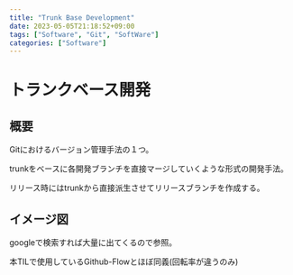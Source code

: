 ```yaml
---
title: "Trunk Base Development"
date: 2023-05-05T21:18:52+09:00
tags: ["Software", "Git", "SoftWare"]
categories: ["Software"]
---
```

# トランクベース開発

## 概要

Gitにおけるバージョン管理手法の１つ。

trunkをベースに各開発ブランチを直接マージしていくような形式の開発手法。

リリース時にはtrunkから直接派生させてリリースブランチを作成する。

## イメージ図

googleで検索すれば大量に出てくるので参照。

本TILで使用しているGithub-Flowとほぼ同義(回転率が違うのみ)